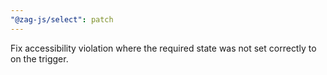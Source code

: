 ```yaml
---
"@zag-js/select": patch
---
```


Fix accessibility violation where the required state was not set correctly to on the trigger.
